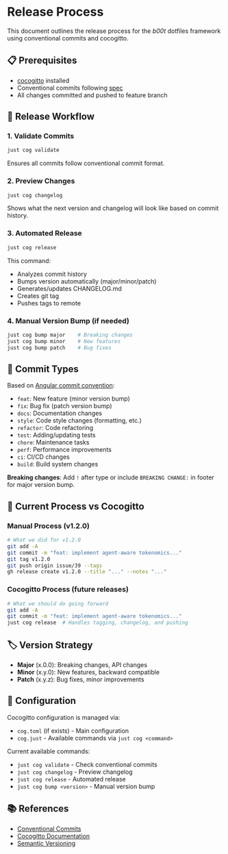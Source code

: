 # Release Process

This document outlines the release process for the _b00t_ dotfiles framework using conventional commits and cocogitto.

## 📋 Prerequisites

- [cocogitto](https://github.com/cocogitto/cocogitto) installed
- Conventional commits following [spec](https://www.conventionalcommits.org/)
- All changes committed and pushed to feature branch

## 🔄 Release Workflow

### 1. Validate Commits
```bash
just cog validate
```
Ensures all commits follow conventional commit format.

### 2. Preview Changes
```bash
just cog changelog
```
Shows what the next version and changelog will look like based on commit history.

### 3. Automated Release
```bash
just cog release
```
This command:
- Analyzes commit history 
- Bumps version automatically (major/minor/patch)
- Generates/updates CHANGELOG.md
- Creates git tag
- Pushes tags to remote

### 4. Manual Version Bump (if needed)
```bash
just cog bump major    # Breaking changes
just cog bump minor    # New features  
just cog bump patch    # Bug fixes
```

## 📝 Commit Types

Based on [Angular commit convention](https://github.com/angular/angular/blob/main/CONTRIBUTING.md#commit):

- `feat`: New feature (minor version bump)
- `fix`: Bug fix (patch version bump)  
- `docs`: Documentation changes
- `style`: Code style changes (formatting, etc.)
- `refactor`: Code refactoring
- `test`: Adding/updating tests
- `chore`: Maintenance tasks
- `perf`: Performance improvements
- `ci`: CI/CD changes
- `build`: Build system changes

**Breaking changes**: Add `!` after type or include `BREAKING CHANGE:` in footer for major version bump.

## 🎯 Current Process vs Cocogitto

### Manual Process (v1.2.0)
```bash
# What we did for v1.2.0
git add -A
git commit -m "feat: implement agent-aware tokenomics..."
git tag v1.2.0
git push origin issue/39 --tags
gh release create v1.2.0 --title "..." --notes "..."
```

### Cocogitto Process (future releases)
```bash
# What we should do going forward
git add -A
git commit -m "feat: implement agent-aware tokenomics..."
just cog release  # Handles tagging, changelog, and pushing
```

## 🏷️ Version Strategy

- **Major** (x.0.0): Breaking changes, API changes
- **Minor** (x.y.0): New features, backward compatible
- **Patch** (x.y.z): Bug fixes, minor improvements

## 🔧 Configuration

Cocogitto configuration is managed via:
- `cog.toml` (if exists) - Main configuration
- `cog.just` - Available commands via `just cog <command>`

Current available commands:
- `just cog validate` - Check conventional commits
- `just cog changelog` - Preview changelog
- `just cog release` - Automated release
- `just cog bump <version>` - Manual version bump

## 📚 References

- [Conventional Commits](https://www.conventionalcommits.org/)
- [Cocogitto Documentation](https://docs.cocogitto.io/)
- [Semantic Versioning](https://semver.org/)